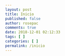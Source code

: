 ```yaml
---
layout: post
title: Inicio
published: false
author: rosepac
comments: true
date: 2018-12-01 02:12:33
tags: [ ]
categories: [ ]
permalink: /inicio
---
```

